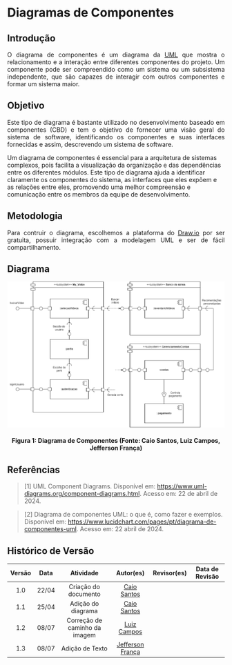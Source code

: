 # Diagramas de Componentes

## Introdução
<p style="text-align: justify;">O diagrama de componentes é um diagrama da <a href="https://www.uml-diagrams.org/">UML</a> que mostra o relacionamento e a interação entre diferentes componentes do projeto. Um componente pode ser compreendido como um sistema ou um subsistema independente, que são capazes de interagir com outros componentes e formar um sistema maior.</p>

## Objetivo
<p style="text-align: justify;">Este tipo de diagrama é bastante utilizado no desenvolvimento baseado em componentes (CBD) e tem o objetivo de fornecer uma visão geral do sistema de software, identificando os componentes e suas interfaces fornecidas e assim, descrevendo um sistema de software.

Um diagrama de componentes é essencial para a arquitetura de sistemas complexos, pois facilita a visualização da organização e das dependências entre os diferentes módulos. Este tipo de diagrama ajuda a identificar claramente os componentes do sistema, as interfaces que eles expõem e as relações entre eles, promovendo uma melhor compreensão e comunicação entre os membros da equipe de desenvolvimento.</p>

## Metodologia
<p style="text-align: justify;">Para contruir o diagrama, escolhemos a plataforma do <a href="https://www.draw.io/">Draw.io</a> por ser gratuita, possuir integração com a modelagem UML e ser de fácil compartilhamento.</p>


## Diagrama
![Diagrama de Componentes](../assets/img/modelagem/DiagramaComponentes.png)
#### <p style="text-align: center">Figura 1: Diagrama de Componentes (Fonte: Caio Santos, Luiz Campos, Jefferson França) </p>

## Referências

> [1] UML Component Diagrams. Disponível em: <https://www.uml-diagrams.org/component-diagrams.html>. Acesso em: 22 de abril de 2024.

> [2] Diagrama de componentes UML: o que é, como fazer e exemplos. Disponível em: <https://www.lucidchart.com/pages/pt/diagrama-de-componentes-uml>. Acesso em: 22 abril de 2024.

## Histórico de Versão

| Versão | Data  |           Atividade           |                    Autor(es)                     | Revisor(es) | Data de Revisão |
| :----: | :---: | :---------------------------: | :----------------------------------------------: | :---------: | :-------------: |
|  1.0   | 22/04 |     Criação do documento      |  [Caio Santos](https://github.com/caiobsantos)   |             |                 |
|  1.1   | 25/04 |      Adição do diagrama       |  [Caio Santos](https://github.com/caiobsantos)   |             |                 |
|  1.2   | 08/07 | Correção de caminho da imagem | [Luiz Campos](https://github.com/Luiz-GL-Campos) |             |                 |
|  1.3   | 08/07 |        Adição de Texto        |  [Jefferson França](https://github.com/Frans6)   |             |                 |
